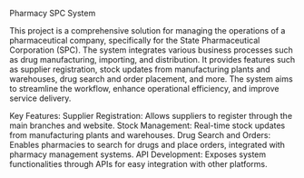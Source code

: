Pharmacy SPC System

This project is a comprehensive solution for managing the operations of a pharmaceutical company, specifically for the State Pharmaceutical Corporation (SPC). The system integrates various business processes such as drug manufacturing, importing, and distribution. It provides features such as supplier registration, stock updates from manufacturing plants and warehouses, drug search and order placement, and more. The system aims to streamline the workflow, enhance operational efficiency, and improve service delivery.

Key Features:
Supplier Registration: Allows suppliers to register through the main branches and website.
Stock Management: Real-time stock updates from manufacturing plants and warehouses.
Drug Search and Orders: Enables pharmacies to search for drugs and place orders, integrated with pharmacy management systems.
API Development: Exposes system functionalities through APIs for easy integration with other platforms.
